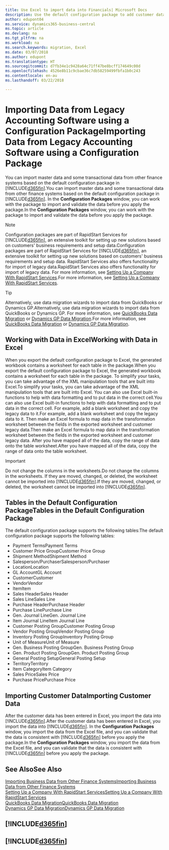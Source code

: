 ```yaml
---
title: Use Excel to import data into Financials| Microsoft Docs
description: Use the default configuration package to add customer data in Excel and import the data back into Business Central .
author: edupont04
ms.service: dynamics365-business-central
ms.topic: article
ms.devlang: na
ms.tgt_pltfrm: na
ms.workload: na
ms.search.keywords: migration, Excel
ms.date: 03/07/2018
ms.author: edupont
ms.translationtype: HT
ms.sourcegitcommit: d7fb34e1c9428a64c71ff47be8bcff174649c00d
ms.openlocfilehash: 4526e8b11c9cbae36c7db58259499fbfa1b0c243
ms.contentlocale: en-au
ms.lasthandoff: 03/22/2018

---
```

# <a name="importing-data-from-legacy-accounting-software-using-a-configuration-package"></a><span data-ttu-id="f849e-103">Importing Data from Legacy Accounting Software using a Configuration Package</span><span class="sxs-lookup"><span data-stu-id="f849e-103">Importing Data from Legacy Accounting Software using a Configuration Package</span></span>
<span data-ttu-id="f849e-104">You can import master data and some transactional data from other finance systems based on the default configuration package in [!INCLUDE[d365fin](includes/d365fin_md.md)].</span><span class="sxs-lookup"><span data-stu-id="f849e-104">You can import master data and some transactional data from other finance systems based on the default configuration package in [!INCLUDE[d365fin](includes/d365fin_md.md)].</span></span> <span data-ttu-id="f849e-105">In the **Configuration Packages** window, you can work with the package to import and validate the data before you apply the package.</span><span class="sxs-lookup"><span data-stu-id="f849e-105">In the **Configuration Packages** window, you can work with the package to import and validate the data before you apply the package.</span></span>  

> [!NOTE]  
> <span data-ttu-id="f849e-106">Configuration packages are part of RapidStart Services for [!INCLUDE[d365fin](includes/d365fin_md.md)], an extensive toolkit for setting up new solutions based on customers' business requirements and setup data.</span><span class="sxs-lookup"><span data-stu-id="f849e-106">Configuration packages are part of RapidStart Services for [!INCLUDE[d365fin](includes/d365fin_md.md)], an extensive toolkit for setting up new solutions based on customers' business requirements and setup data.</span></span> <span data-ttu-id="f849e-107">RapidStart Services also offers functionality for import of legacy data.</span><span class="sxs-lookup"><span data-stu-id="f849e-107">RapidStart Services also offers functionality for import of legacy data.</span></span> <span data-ttu-id="f849e-108">For more information, see [Setting Up a Company With RapidStart Services](admin-set-up-a-company-with-rapidstart.md).</span><span class="sxs-lookup"><span data-stu-id="f849e-108">For more information, see [Setting Up a Company With RapidStart Services](admin-set-up-a-company-with-rapidstart.md).</span></span>

> [!TIP]  
>   <span data-ttu-id="f849e-109">Alternatively, use data migration wizards to import data from QuickBooks or Dynamics GP.</span><span class="sxs-lookup"><span data-stu-id="f849e-109">Alternatively, use data migration wizards to import data from QuickBooks or Dynamics GP.</span></span> <span data-ttu-id="f849e-110">For more information, see [QuickBooks Data Migration](ui-extensions-quickbooks-data-migration.md) or [Dynamics GP Data Migration](ui-extensions-dynamicsgp-data-migration.md).</span><span class="sxs-lookup"><span data-stu-id="f849e-110">For more information, see [QuickBooks Data Migration](ui-extensions-quickbooks-data-migration.md) or [Dynamics GP Data Migration](ui-extensions-dynamicsgp-data-migration.md).</span></span>  

## <a name="working-with-data-in-excel"></a><span data-ttu-id="f849e-111">Working with Data in Excel</span><span class="sxs-lookup"><span data-stu-id="f849e-111">Working with Data in Excel</span></span>
<span data-ttu-id="f849e-112">When you export the default configuration package to Excel, the generated workbook contains a worksheet for each table in the package.</span><span class="sxs-lookup"><span data-stu-id="f849e-112">When you export the default configuration package to Excel, the generated workbook contains a worksheet for each table in the package.</span></span> <span data-ttu-id="f849e-113">To simplify your tasks, you can take advantage of the XML manipulation tools that are built into Excel.</span><span class="sxs-lookup"><span data-stu-id="f849e-113">To simplify your tasks, you can take advantage of the XML manipulation tools that are built into Excel.</span></span> <span data-ttu-id="f849e-114">You can also use Excel built-in functions to help with data formatting and to put data in the correct cell.</span><span class="sxs-lookup"><span data-stu-id="f849e-114">You can also use Excel built-in functions to help with data formatting and to put data in the correct cell.</span></span> <span data-ttu-id="f849e-115">For example, add a blank worksheet and copy the legacy data to it.</span><span class="sxs-lookup"><span data-stu-id="f849e-115">For example, add a blank worksheet and copy the legacy data to it.</span></span> <span data-ttu-id="f849e-116">Then make an Excel formula to map data in the transformation worksheet between the fields in the exported worksheet and customer legacy data.</span><span class="sxs-lookup"><span data-stu-id="f849e-116">Then make an Excel formula to map data in the transformation worksheet between the fields in the exported worksheet and customer legacy data.</span></span> <span data-ttu-id="f849e-117">After you have mapped all of the data, copy the range of data onto the table worksheet.</span><span class="sxs-lookup"><span data-stu-id="f849e-117">After you have mapped all of the data, copy the range of data onto the table worksheet.</span></span>  

> [!IMPORTANT]  
>  <span data-ttu-id="f849e-118">Do not change the columns in the worksheets.</span><span class="sxs-lookup"><span data-stu-id="f849e-118">Do not change the columns in the worksheets.</span></span> <span data-ttu-id="f849e-119">If they are moved, changed, or deleted, the worksheet cannot be imported into [!INCLUDE[d365fin](includes/d365fin_md.md)].</span><span class="sxs-lookup"><span data-stu-id="f849e-119">If they are moved, changed, or deleted, the worksheet cannot be imported into [!INCLUDE[d365fin](includes/d365fin_md.md)].</span></span>

## <a name="tables-in-the-default-configuration-package"></a><span data-ttu-id="f849e-120">Tables in the Default Configuration Package</span><span class="sxs-lookup"><span data-stu-id="f849e-120">Tables in the Default Configuration Package</span></span>
<span data-ttu-id="f849e-121">The default configuration package supports the following tables:</span><span class="sxs-lookup"><span data-stu-id="f849e-121">The default configuration package supports the following tables:</span></span>

-   <span data-ttu-id="f849e-122">Payment Terms</span><span class="sxs-lookup"><span data-stu-id="f849e-122">Payment Terms</span></span>
-   <span data-ttu-id="f849e-123">Customer Price Group</span><span class="sxs-lookup"><span data-stu-id="f849e-123">Customer Price Group</span></span>
-   <span data-ttu-id="f849e-124">Shipment Method</span><span class="sxs-lookup"><span data-stu-id="f849e-124">Shipment Method</span></span>
-   <span data-ttu-id="f849e-125">Salesperson/Purchaser</span><span class="sxs-lookup"><span data-stu-id="f849e-125">Salesperson/Purchaser</span></span>
-   <span data-ttu-id="f849e-126">Location</span><span class="sxs-lookup"><span data-stu-id="f849e-126">Location</span></span>
-   <span data-ttu-id="f849e-127">GL Account</span><span class="sxs-lookup"><span data-stu-id="f849e-127">GL Account</span></span>
-   <span data-ttu-id="f849e-128">Customer</span><span class="sxs-lookup"><span data-stu-id="f849e-128">Customer</span></span>
-   <span data-ttu-id="f849e-129">Vendor</span><span class="sxs-lookup"><span data-stu-id="f849e-129">Vendor</span></span>
-   <span data-ttu-id="f849e-130">Item</span><span class="sxs-lookup"><span data-stu-id="f849e-130">Item</span></span>
-   <span data-ttu-id="f849e-131">Sales Header</span><span class="sxs-lookup"><span data-stu-id="f849e-131">Sales Header</span></span>
-   <span data-ttu-id="f849e-132">Sales Line</span><span class="sxs-lookup"><span data-stu-id="f849e-132">Sales Line</span></span>
-   <span data-ttu-id="f849e-133">Purchase Header</span><span class="sxs-lookup"><span data-stu-id="f849e-133">Purchase Header</span></span>
-   <span data-ttu-id="f849e-134">Purchase Line</span><span class="sxs-lookup"><span data-stu-id="f849e-134">Purchase Line</span></span>
-   <span data-ttu-id="f849e-135">Gen. Journal Line</span><span class="sxs-lookup"><span data-stu-id="f849e-135">Gen. Journal Line</span></span>
-   <span data-ttu-id="f849e-136">Item Journal Line</span><span class="sxs-lookup"><span data-stu-id="f849e-136">Item Journal Line</span></span>
-   <span data-ttu-id="f849e-137">Customer Posting Group</span><span class="sxs-lookup"><span data-stu-id="f849e-137">Customer Posting Group</span></span>
-   <span data-ttu-id="f849e-138">Vendor Posting Group</span><span class="sxs-lookup"><span data-stu-id="f849e-138">Vendor Posting Group</span></span>
-   <span data-ttu-id="f849e-139">Inventory Posting Group</span><span class="sxs-lookup"><span data-stu-id="f849e-139">Inventory Posting Group</span></span>
-   <span data-ttu-id="f849e-140">Unit of Measure</span><span class="sxs-lookup"><span data-stu-id="f849e-140">Unit of Measure</span></span>
-   <span data-ttu-id="f849e-141">Gen. Business Posting Group</span><span class="sxs-lookup"><span data-stu-id="f849e-141">Gen. Business Posting Group</span></span>
-   <span data-ttu-id="f849e-142">Gen. Product Posting Group</span><span class="sxs-lookup"><span data-stu-id="f849e-142">Gen. Product Posting Group</span></span>
-   <span data-ttu-id="f849e-143">General Posting Setup</span><span class="sxs-lookup"><span data-stu-id="f849e-143">General Posting Setup</span></span>
-   <span data-ttu-id="f849e-144">Territory</span><span class="sxs-lookup"><span data-stu-id="f849e-144">Territory</span></span>
-   <span data-ttu-id="f849e-145">Item Category</span><span class="sxs-lookup"><span data-stu-id="f849e-145">Item Category</span></span>
-   <span data-ttu-id="f849e-146">Sales Price</span><span class="sxs-lookup"><span data-stu-id="f849e-146">Sales Price</span></span>
-   <span data-ttu-id="f849e-147">Purchase Price</span><span class="sxs-lookup"><span data-stu-id="f849e-147">Purchase Price</span></span>

## <a name="importing-customer-data"></a><span data-ttu-id="f849e-148">Importing Customer Data</span><span class="sxs-lookup"><span data-stu-id="f849e-148">Importing Customer Data</span></span>
<span data-ttu-id="f849e-149">After the customer data has been entered in Excel, you import the data into [!INCLUDE[d365fin](includes/d365fin_md.md)].</span><span class="sxs-lookup"><span data-stu-id="f849e-149">After the customer data has been entered in Excel, you import the data into [!INCLUDE[d365fin](includes/d365fin_md.md)].</span></span> <span data-ttu-id="f849e-150">In the **Configuration Packages** window, you import the data from the Excel file, and you can validate that the data is consistent with [!INCLUDE[d365fin](includes/d365fin_md.md)] before you apply the package.</span><span class="sxs-lookup"><span data-stu-id="f849e-150">In the **Configuration Packages** window, you import the data from the Excel file, and you can validate that the data is consistent with [!INCLUDE[d365fin](includes/d365fin_md.md)] before you apply the package.</span></span>

## <a name="see-also"></a><span data-ttu-id="f849e-151">See Also</span><span class="sxs-lookup"><span data-stu-id="f849e-151">See Also</span></span>
[<span data-ttu-id="f849e-152">Importing Business Data from Other Finance Systems</span><span class="sxs-lookup"><span data-stu-id="f849e-152">Importing Business Data from Other Finance Systems</span></span>](upload-data.md)  
[<span data-ttu-id="f849e-153">Setting Up a Company With RapidStart Services</span><span class="sxs-lookup"><span data-stu-id="f849e-153">Setting Up a Company With RapidStart Services</span></span>](admin-set-up-a-company-with-rapidstart.md)  
[<span data-ttu-id="f849e-154">QuickBooks Data Migration</span><span class="sxs-lookup"><span data-stu-id="f849e-154">QuickBooks Data Migration</span></span>](ui-extensions-quickbooks-data-migration.md)  
[<span data-ttu-id="f849e-155">Dynamics GP Data Migration</span><span class="sxs-lookup"><span data-stu-id="f849e-155">Dynamics GP Data Migration</span></span>](ui-extensions-dynamicsgp-data-migration.md)  

## [!INCLUDE[d365fin](includes/free_trial_md.md)]  
## [!INCLUDE[d365fin](includes/training_link_md.md)]

